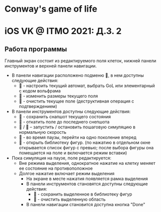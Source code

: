# Conway's game of life

# iOS VK @ ITMO 2021: Д.З. 2

## Работа программы

Главный экран состоит из редактируемого поля клеток, нижней панели инструментов и верхней панели навигации.
* В панели навигации расположено подменю 􀍠, в нем доступны следующие действия:
    - 􀣋 - настроить текущий автомат, выбрать GoL или элементарный с кодом вольфрама 
    - 􀍳 - изменить размеры текущего поля
    - 􀒉 - очистить текущее поле (деструктивная операция с подтверждением)
* В панели инструментов доступны следующие действия:
    - 􀎼 - сохранить снапшот текущего состояния
    - 􀊑 - откатить поле до последнего снепшота
    - 􀊃 / 􀊅 – запустить / остановить пошаговую симуляцию в нормальную скорость
    - 􀊏 - во время паузы, перейти на одно поколение вперед
    - 􀅼 - открыть библиотеку фигур. (по нажатию в отдельном окне открывается список фигур с превью; после выбора фигуры она помещается на поле и включается режим вставки)
* Пока симуляция на паузе, поле редактируется:
    - Вне режима выделения, однократное нажатие на клетку меняет ее состояние на противоположное
    - Долгое нажатие включает режим выделения
        - На экране в месте нажатия появляется рамка выделения
        - В панели инструментов становятся доступны следующие действия:
            - 􀈈 - сохранить выделенное в библиотеку фигур
            - 􀣦 - очистить выделенную область
        - В панели навигации становится доступна кнопка "Done"
